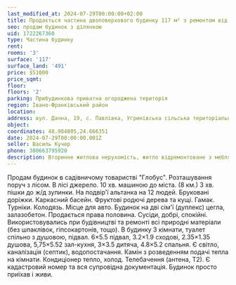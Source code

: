 ```yaml
---
last_modified_at: 2024-07-29T00:00:00+02:00
title: Продається частина двоповерхового будинку 117 м² з ремонтом від власника на Дачній в с. Павлівка
seo: продам будинок з ділянкою
uid: 1722267360
type: Частина будинку
rent:
rooms: '3'
surface: '117'
surface_land: '491'
price: $51000
price_sqmt:
floor:
floors: '2'
parking: Прибудинкова приватна огороджена територія
region: Івано-Франківський район
location:
address: вул. Дачна, 19, с. Павлівка, Угринівська сільська територіальна громада
object:
coordinates: 48.984805,24.666351
date: 2024-07-29T00:00:00.001Z
seller: Василь Кучер
phone: 380663795920
description: Вторинне житлова нерухомість, житло відремонтоване з меблями і технікою придатне і готове для проживання
---
```


Продам будинок в садівничому товаристві "Глобус". Розташування поруч з лісом. В лісі джерело. 10 хв. машиною до міста. (8 км.) 3 хв. пішки до ж/д зупинки. На подвір'ї альтанка на 12 людей. Бруковані доріжки. Каркасний басейн. Фруктові родючі дерева та кущі. Гамак. Турніки. Колодязь. Місце для авто. Будинок на дві сім'ї (дуплекс) цегла, залазобетон. Продається права половина. Сусіди, добрі, спокійні. Використовувались при будівництві та ремонті всі природні матеріали (без шпаклівок, гіпсокартонів, тощо). В будинку 3 кімнати, туалет спільно з душовою, підвал. 6×5.5 підвал, 3.2×1.9 сходові, 2.35×1.35 душова, 5,75×5.52 зал-кухня, 3×3.5 дитяча, 4.8×5.2 спальня. Є світло, каналізація (септик), водопостачання. Камін з розведенням подачі тепла на кімнати. Кондиціонер тепло, холод. Телебачення (антена, Т2). Є кадастровий номер та вся супровідна документація. Будинок просто приїхав і живи.

